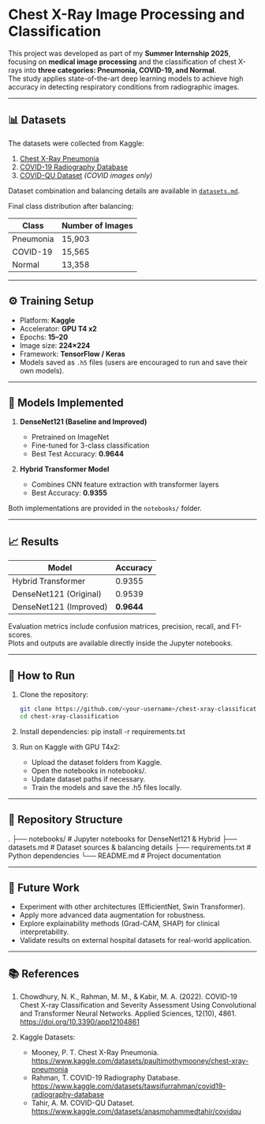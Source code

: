 # Chest X-Ray Image Processing and Classification

This project was developed as part of my **Summer Internship 2025**, focusing on **medical image processing** and the classification of chest X-rays into **three categories: Pneumonia, COVID-19, and Normal**.  
The study applies state-of-the-art deep learning models to achieve high accuracy in detecting respiratory conditions from radiographic images.

---

## 📊 Datasets

The datasets were collected from Kaggle:

1. [Chest X-Ray Pneumonia](https://www.kaggle.com/datasets/paultimothymooney/chest-xray-pneumonia)  
2. [COVID-19 Radiography Database](https://www.kaggle.com/datasets/tawsifurrahman/covid19-radiography-database)  
3. [COVID-QU Dataset](https://www.kaggle.com/datasets/anasmohammedtahir/covidqu) *(COVID images only)*  

Dataset combination and balancing details are available in [`datasets.md`](datasets.md).

Final class distribution after balancing:

| Class      | Number of Images |
|------------|------------------|
| Pneumonia  | 15,903           |
| COVID-19   | 15,565           |
| Normal     | 13,358           |

---

## ⚙️ Training Setup

- Platform: **Kaggle**  
- Accelerator: **GPU T4 x2**  
- Epochs: **15–20**  
- Image size: **224×224**  
- Framework: **TensorFlow / Keras**  
- Models saved as `.h5` files (users are encouraged to run and save their own models).  

---

## 🧠 Models Implemented

1. **DenseNet121 (Baseline and Improved)**  
   - Pretrained on ImageNet  
   - Fine-tuned for 3-class classification  
   - Best Test Accuracy: **0.9644**  

2. **Hybrid Transformer Model**  
   - Combines CNN feature extraction with transformer layers  
   - Best Accuracy: **0.9355**  

Both implementations are provided in the `notebooks/` folder.

---

## 📈 Results

| Model                  | Accuracy |
|-------------------------|----------|
| Hybrid Transformer      | 0.9355   |
| DenseNet121 (Original)  | 0.9539   |
| DenseNet121 (Improved)  | **0.9644** |

Evaluation metrics include confusion matrices, precision, recall, and F1-scores.  
Plots and outputs are available directly inside the Jupyter notebooks.

---

## 🚀 How to Run

1. Clone the repository:
   ```bash
   git clone https://github.com/<your-username>/chest-xray-classification.git
   cd chest-xray-classification

2. Install dependencies:
    pip install -r requirements.txt

3. Run on Kaggle with GPU T4x2:
    - Upload the dataset folders from Kaggle.
    - Open the notebooks in notebooks/.
    - Update dataset paths if necessary.
    - Train the models and save the .h5 files locally.

---

## 📂 Repository Structure
.
├── notebooks/        # Jupyter notebooks for DenseNet121 & Hybrid
├── datasets.md       # Dataset sources & balancing details
├── requirements.txt  # Python dependencies
└── README.md         # Project documentation

---

## 🔮 Future Work

- Experiment with other architectures (EfficientNet, Swin Transformer).
- Apply more advanced data augmentation for robustness.
- Explore explainability methods (Grad-CAM, SHAP) for clinical interpretability.
- Validate results on external hospital datasets for real-world application.

---

## 📚 References

1. Chowdhury, N. K., Rahman, M. M., & Kabir, M. A. (2022). COVID-19 Chest X-ray Classification and Severity Assessment Using Convolutional and Transformer Neural Networks. Applied Sciences, 12(10), 4861. https://doi.org/10.3390/app12104861

2. Kaggle Datasets:
    - Mooney, P. T. Chest X-Ray Pneumonia. https://www.kaggle.com/datasets/paultimothymooney/chest-xray-pneumonia
    - Rahman, T. COVID-19 Radiography Database. https://www.kaggle.com/datasets/tawsifurrahman/covid19-radiography-database
    - Tahir, A. M. COVID-QU Dataset. https://www.kaggle.com/datasets/anasmohammedtahir/covidqu
